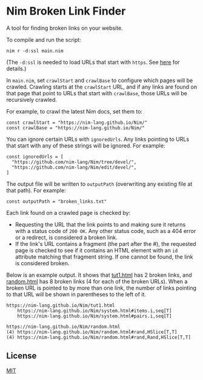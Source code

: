 # Nim Broken Link Finder
A tool for finding broken links on your website.

To compile and run the script:
```
nim r -d:ssl main.nim
```
(The `-d:ssl` is needed to load URLs that start with `https`. See
[here](https://nim-lang.org/docs/httpclient.html#sslslashtls-support)
for details.)

In `main.nim`, set `crawlStart` and `crawlBase` to configure which pages 
will be crawled.
Crawling starts at the `crawlStart` URL, and if any links are found on 
that page that point to URLs that start with `crawlBase`, those URLs 
will be recursively crawled.

For example, to crawl the latest Nim docs, set them to:
```
const crawlStart = "https://nim-lang.github.io/Nim/"
const crawlBase = "https://nim-lang.github.io/Nim/"
```

You can ignore certain URLs with `ignoredUrls`.
Any links pointing to URLs that start with any of these strings will be 
ignored. For example:
```
const ignoredUrls = [
  "https://github.com/nim-lang/Nim/tree/devel/",
  "https://github.com/nim-lang/Nim/edit/devel/",
]
```

The output file will be written to `outputPath` (overwriting any existing file at that path). For example:
```
const outputPath = "broken_links.txt"
```

Each link found on a crawled page is checked by:
* Requesting the URL that the link points to and making sure it
  returns with a status code of `200 OK`. Any other status code, 
  such as a 404 error or a redirect, is considered a broken link.
* If the link's URL contains a fragment (the part after the #),
  the requested page is checked to see if it contains an HTML element
  with an `id` attribute matching that fragment string. If one cannot be
  found, the link is considered broken. 

Below is an example output. It shows that
[tut1.html](https://nim-lang.github.io/Nim/tut1.html) has 2 broken links,
and
[random.html](https://nim-lang.github.io/Nim/random.html)
has 8 broken links (4 for each of the broken URLs). When a broken URL is 
pointed to by more than one link, the number of links pointing to that
URL will be shown in parentheses to the left of it.
```
https://nim-lang.github.io/Nim/tut1.html
    https://nim-lang.github.io/Nim/system.html#items.i,seq[T]
    https://nim-lang.github.io/Nim/system.html#pairs.i,seq[T]
    
https://nim-lang.github.io/Nim/random.html
(4) https://nim-lang.github.io/Nim/random.html#rand,HSlice[T,T]
(4) https://nim-lang.github.io/Nim/random.html#rand,Rand,HSlice[T,T]
```

## License

[MIT](LICENSE)